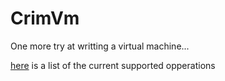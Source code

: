 # CrimVm

One more try at writting a virtual machine... 

[here](Operations.md) is a list of the current supported opperations
